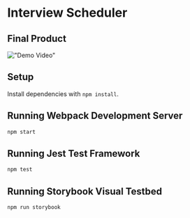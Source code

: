 # Interview Scheduler


## Final Product

!["Demo Video"](https://github.com/jchanpark/scheduler/blob/master/docs/Scheduler_demo.gif?raw=true)

<!--

!["Select Day"](https://github.com/jchanpark/scheduler/blob/master/docs/Select_day.png?raw=true)

!["Create Appointment](https://github.com/jchanpark/scheduler/blob/master/docs/Create_appointment.png?raw=true)

!["Delete-Confirmation"](https://github.com/jchanpark/scheduler/blob/master/docs/Delete_confirmation.png?raw=true)

-->

## Setup

Install dependencies with `npm install`.

## Running Webpack Development Server

```sh
npm start
```

## Running Jest Test Framework

```sh
npm test
```

## Running Storybook Visual Testbed

```sh
npm run storybook
```
